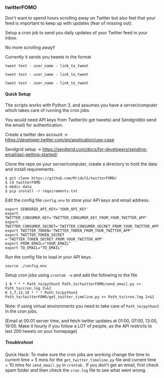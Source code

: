 ### twitterFOMO

Don't want to spend hours scrolling away on Twitter but also feel that your feed
is important to keep up with updates (fear of missing out).

Setup a cron job to send you daily updates of your Twitter feed in your inbox.

No more scrolling away!!

Currently it sends you tweets in the format
```
tweet text - user_name - link_to_tweet

tweet text - user_name - link_to_tweet

tweet text - user_name - link_to_tweet

```

#### Quick Setup

The scripts works with Python 3, and assumes you have a server/computer which takes care of running the cron jobs.

You would need API keys from Twitter(to get tweets) and Sendgrid(to send the email) for authentication.

Create a twitter dev account -> https://developer.twitter.com/en/application/use-case

Sendgrid setup -> https://sendgrid.com/docs/for-developers/sending-email/api-getting-started/

Clone the repo on your server/computer, create a directory to hold the data and install requirements.

```
$ git clone https://github.com/MridulS/twitterFOMO/
$ cd twitterFOMO
$ mkdir data
$ pip install -r requirements.txt
```

Edit the config file `config.env` to store your API keys and email address.

```
export SENDGRID_API_KEY='YOUR_API_KEY'
export TWITTER_CONSUMER_KEY='TWITTER_CONSUMER_KEY_FROM_YOUR_TWITTER_APP'
export TWITTER_CONSUMER_SECRET='TWITTER_CONSUMER_SECRET_FROM_YOUR_TWITTER_APP'
export TWITTER_TOKEN='TWITTER_TOKEN_FROM_YOUR_TWITTER_APP'
export TWITTER_TOKEN_SECRET ='TWITTER_TOKEN_SECRET_FROM_YOUR_TWITTER_APP'
export FROM_EMAIL="YOUR_EMAIL"
export TO_EMAIL="TO_EMAIL"
```
Run the config file to load in your API keys.
```
source ./config.env
```
Setup cron jobs using `crontab -e` and add the following to the file
```
1 0 * * * Path_to/python3 Path_to/twitterFOMO/send_email.py >> Path_to/cron.log 2>&1
0 1,7,13,19 * * * Path_to/python3 Path_to/twitterFOMO/get_twitter_timeline.py >> Path_to/cron.log 2>&1
```

Note: if using virtual environments you need to take care of `Path_to/python3` in the cron jobs.

[Email at 00:01 server time, and fetch twitter updates at 01:00, 07:00, 13:00, 19:00. Make it hourly if you follow a LOT of people, as the API restricts to last 200 tweets on your homepage]

##### Troubleshoot

Quick Hack: To make sure the cron jobs are working change the time to current time + 5 mins for the `get_twitter_timeline.py` file and current time + 10 mins for `send_email.py` in `crontab` . If you don't get an email, first check spam folder and then check the `cron.log` file to see what went wrong.



